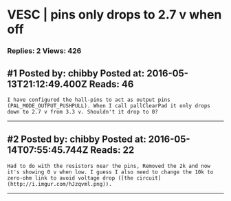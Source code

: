 # VESC &#124; pins only drops to 2.7 v when off

### Replies: 2 Views: 426

## \#1 Posted by: chibby Posted at: 2016-05-13T21:12:49.400Z Reads: 46

```
I have configured the hall-pins to act as output pins (PAL_MODE_OUTPUT_PUSHPULL). When I call pallClearPad it only drops down to 2.7 v from 3.3 v. Shouldn't it drop to 0?
```

---
## \#2 Posted by: chibby Posted at: 2016-05-14T07:55:45.744Z Reads: 22

```
Had to do with the resistors near the pins, Removed the 2k and now it's showing 0 v when low. I guess I also need to change the 10k to zero-ohm link to avoid voltage drop ([the circuit](http://i.imgur.com/hJzqvml.png)).
```

---
